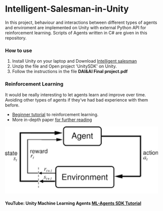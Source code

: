 # Intelligent-Salesman-in-Unity
In this project, behaviour and interactions between different types of agents and enviroment are implemented on Unity with external Python API for reinforcement learning. Scripts of Agents written in C# are given in this repository. 
### How to use
1. Install Unity on your laptop and Download [Intelligent salesman](https://drive.google.com/open?id=1X-ujxuTZNs1tK2n6g2PpQPVvguA_ShW5)
2. Unzip the file and Open project 'UnitySDK' on Unity.
3. Follow the instructions in the file **DAI&AI Final project.pdf**
### Reinforcement Learning
It would be really interesting to let agents learn and improve over time. Avoiding other types of agents if they‘ve had bad experience with them before.  
* [Beginner tutorial](https://medium.freecodecamp.org/an-introduction-to-reinforcement-learning-4339519de419) to reinforcement learning.  
* More in-depth paper [for further reading](https://skymind.ai/wiki/deep-reinforcement-learning)  

![RL](https://github.com/R-Qu/Intelligent-Salesman-in-Unity/blob/master/Images/ReinforcementLearning.jpg)  
#### YouTube: Unity Machine Learning Agents [ML-Agents SDK Tutorial](https://www.youtube.com/watch?v=32wtJZ3yRfw&list=PLX2vGYjWbI0R08eWQkO7nQkGiicHAX7IX) 
